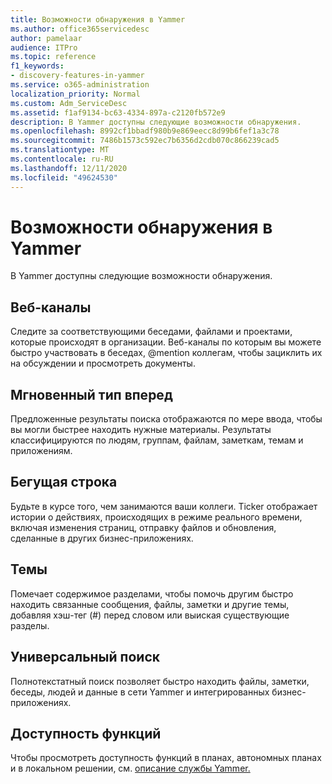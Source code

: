 ```yaml
---
title: Возможности обнаружения в Yammer
ms.author: office365servicedesc
author: pamelaar
audience: ITPro
ms.topic: reference
f1_keywords:
- discovery-features-in-yammer
ms.service: o365-administration
localization_priority: Normal
ms.custom: Adm_ServiceDesc
ms.assetid: f1af9134-bc63-4334-897a-c2120fb572e9
description: В Yammer доступны следующие возможности обнаружения.
ms.openlocfilehash: 8992cf1bbadf980b9e869eecc8d99b6fef1a3c78
ms.sourcegitcommit: 7486b1573c592ec7b6356d2cdb070c866239cad5
ms.translationtype: MT
ms.contentlocale: ru-RU
ms.lasthandoff: 12/11/2020
ms.locfileid: "49624530"
---
```

# <a name="discovery-features-in-yammer"></a>Возможности обнаружения в Yammer

В Yammer доступны следующие возможности обнаружения.
  
## <a name="feeds"></a>Веб-каналы

Следите за соответствующими беседами, файлами и проектами, которые происходят в организации. Веб-каналы по которым вы можете быстро участвовать в беседах, @mention коллегам, чтобы зациклить их на обсуждении и просмотреть документы.

## <a name="instant-type-ahead"></a>Мгновенный тип вперед

Предложенные результаты поиска отображаются по мере ввода, чтобы вы могли быстрее находить нужные материалы. Результаты классифицируются по людям, группам, файлам, заметкам, темам и приложениям.
    
## <a name="ticker"></a>Бегущая строка

Будьте в курсе того, чем занимаются ваши коллеги. Ticker отображает истории о действиях, происходящих в режиме реального времени, включая изменения страниц, отправку файлов и обновления, сделанные в других бизнес-приложениях.
  
## <a name="topics"></a>Темы

Помечает содержимое разделами, чтобы помочь другим быстро находить связанные сообщения, файлы, заметки и другие темы, добавляя хэш-тег (#) перед словом или выиская существующие разделы.
  
## <a name="universal-search"></a>Универсальный поиск

Полнотекстатный поиск позволяет быстро находить файлы, заметки, беседы, людей и данные в сети Yammer и интегрированных бизнес-приложениях.
  
## <a name="feature-availability"></a>Доступность функций

Чтобы просмотреть доступность функций в планах, автономных планах и в локальном решении, см. [описание службы Yammer.](yammer-service-description.md)
  
  
